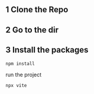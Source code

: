 ## 1 Clone the Repo

## 2 Go to the dir

## 3 Install the packages
```
npm install
```

run the project
```
npx vite
```